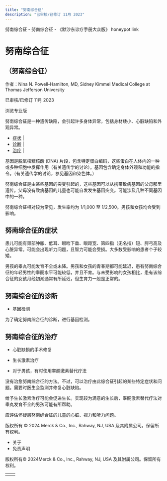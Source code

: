 ```yaml
---
title: "努南综合征"
description: "已审核/已修订 11月 2023"
---
```


﻿努南综合征 \- 努南综合征 \- 《默沙东诊疗手册大众版》 honeypot link

# 努南综合征

## （努南综合征）

作者：Nina N. Powell-Hamilton, MD, Sidney Kimmel Medical College at Thomas Jefferson
University

已审核/已修订 11月 2023

浏览专业版

努南综合征是一种遗传缺陷，会引起许多身体异常，包括身材矮小、心脏缺陷和外观异常。

- [症状](#症状_v86115331_zh) \|
- [诊断](#诊断_v86115341_zh) \|
- [治疗](#治疗_v28580068_zh) \|

基因是脱氧核糖核酸 (DNA) 片段，包含特定蛋白编码，这些蛋白在人体内的一种或多种细胞中发挥作用（有关遗传学的讨论）。基因包含确定身体外观和功能的指令。（有关遗传学的讨论，参见基因和染色体。）

努南综合征是由某些基因的突变引起的，这些基因可以从携带致病基因的父母那里遗传。父母没有致病基因的儿童也可能自发发生基因突变。可能涉及几种不同基因中的一种。

努南综合征相对较为常见，发生率约为 1/1,000 至 1/2,500。男孩和女孩均会受到影响。

## 努南综合征的症状

患儿可能有颈部肿胀、低耳、眼睑下垂、眼距宽、第四指（无名指）短、腭弓高及心脏异常。可能会出现听力问题，且智力可能会受损。大多数受影响的患者个子较矮。

男孩的睾丸可能发育不全或未降。男孩和女孩的青春期都可能延迟，患有努南综合征的年轻男性的睾酮水平可能较低，并且不育。与未受影响的女孩相比，患有该综合征的女孩月经初潮通常有所延迟，但生育力一般是正常的。

## 努南综合征的诊断

- 基因检测


为了确定努南综合征的诊断，进行基因检测。

## 努南综合征的治疗

- 心脏缺损的手术修复

- 生长激素治疗

- 对于男孩，有时使用睾酮激素替代疗法


没有治愈努南综合征的方法。不过，可以治疗由此综合征引起的某些特定症状和问题。需要时医生会监测并修复心脏缺陷。

给予生长激素治疗可能会促进生长。实现较为满意的生长后，睾酮激素替代疗法对睾丸发育不全的男孩可能有所帮助。

应评估怀疑患努南综合征的儿童的心脏、视力和听力问题。



版权所有 © 2024
Merck & Co., Inc., Rahway, NJ, USA 及其附属公司。保留所有权利。

- 关于
- 免责声明

版权所有© 2024Merck & Co., Inc., Rahway, NJ, USA 及其附属公司。保留所有权利。

|     |     |
| --- | --- |
|  |  |